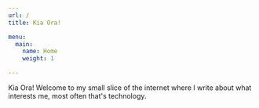 ```yaml
---
url: /
title: Kia Ora!

menu:
  main:
    name: Home
    weight: 1

---
```


Kia Ora! Welcome to my small slice of the internet where I write about what interests me, most often that's technology.